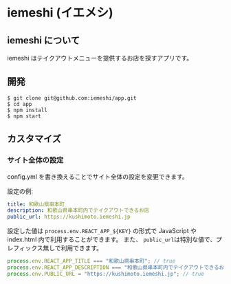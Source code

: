 # iemeshi (イエメシ)

## iemeshi について

iemeshi はテイクアウトメニューを提供するお店を探すアプリです。

## 開発

```shell
$ git clone git@github.com:iemeshi/app.git
$ cd app
$ npm install
$ npm start
```

## カスタマイズ

### サイト全体の設定

config.yml を書き換えることでサイト全体の設定を変更できます。

設定の例:

```yaml
title: 和歌山県串本町
description: 和歌山県串本町内でテイクアウトできるお店
public_url: https://kushimoto.iemeshi.jp
```

設定した値は `process.env.REACT_APP_${KEY}` の形式で JavaScript や index.html 内で利用することができます。
また、 `public_url`は特別な値で、プレフィックス無しで利用できます。


```typescript
process.env.REACT_APP_TITLE === "和歌山県串本町"; // true
process.env.REACT_APP_DESCRIPTION === "和歌山県串本町内でテイクアウトできるお店" // true
process.env.PUBLIC_URL = "https://kushimoto.iemeshi.jp"; // true
```

